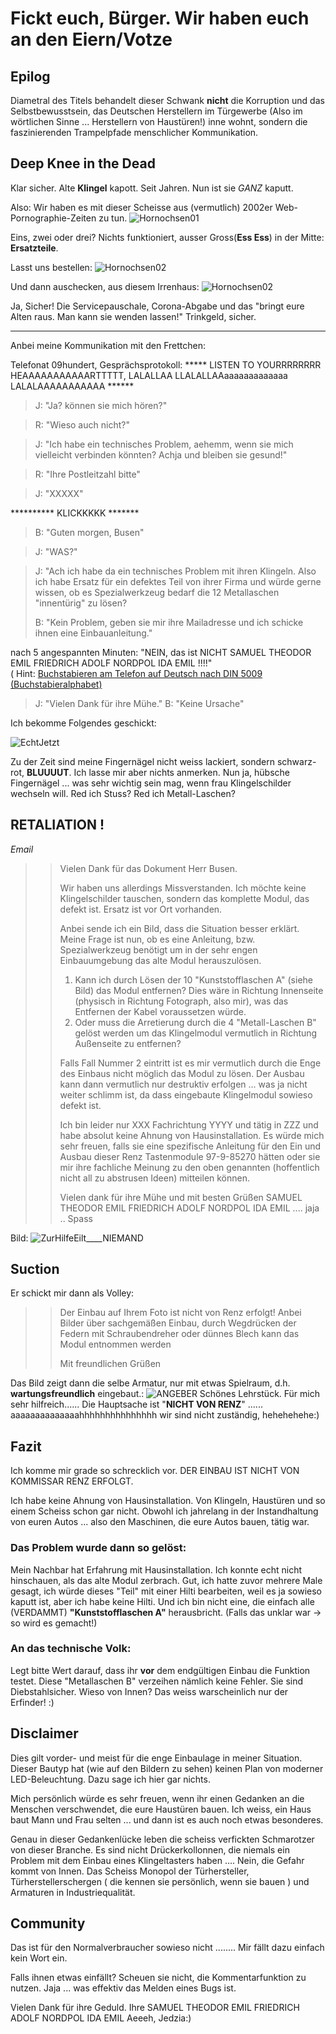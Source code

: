 # Fickt euch, Bürger. Wir haben euch an den Eiern/Votze #

## Epilog ##
Diametral des Titels behandelt dieser Schwank **nicht** die Korruption und das Selbstbewusstsein, 
das Deutschen Herstellern im Türgewerbe (Also im wörtlichen Sinne ... Herstellern von Haustüren!)
inne wohnt, sondern die faszinierenden Trampelpfade menschlicher Kommunikation.


## Deep Knee in the Dead ##
Klar sicher. Alte **Klingel** kapott. Seit Jahren. Nun ist sie *GANZ* kaputt.

Also: Wir haben es mit dieser Scheisse aus (vermutlich) 2002er Web-Pornographie-Zeiten zu tun.
![Hornochsen01](Screenshot_2021-03-26RENZShopsystem01.png) 

Eins, zwei oder drei? Nichts funktioniert, ausser Gross(**Ess Ess**) in der Mitte: **Ersatzteile**.

Lasst uns bestellen:
![Hornochsen02](Screenshot_2021-03-26RENZShopsystem02.png) 

Und dann auschecken, aus diesem Irrenhaus:
![Hornochsen02](Screenshot_2021-03-26RENZShopsystem03.png)

Ja, Sicher! Die Servicepauschale, Corona-Abgabe und das "bringt eure Alten raus. Man kann sie wenden lassen!" Trinkgeld, sicher.

--------------------------------------------------------------------------------------------------------

Anbei meine Kommunikation mit den Frettchen:

Telefonat 09hundert, Gesprächsprotokoll:
***** LISTEN TO YOURRRRRRRR HEAAAAAAAAAAARTTTTT, LALALLAA LLALALLAAaaaaaaaaaaaaa LALALAAAAAAAAAAA ******
> J: "Ja? können sie mich hören?"

> R: "Wieso auch nicht?"

> J: "Ich habe ein technisches Problem, aehemm, wenn sie mich vielleicht verbinden könnten? Achja und bleiben sie gesund!"

> R: "Ihre Postleitzahl bitte"

> J: "XXXXX"

********** KLICKKKKK *******

> B: "Guten morgen, Busen"

> J: "WAS?"

> J: "Ach ich habe da ein technisches Problem mit ihren Klingeln. Also ich habe Ersatz für ein defektes Teil von 
> ihrer Firma und würde gerne wissen, ob es Spezialwerkzeug bedarf die 12 Metallaschen "innentürig" zu lösen?
> 
> B: "Kein Problem, geben sie mir ihre Mailadresse und ich schicke ihnen eine Einbauanleitung."

nach 5 angespannten Minuten: "NEIN, das ist NICHT SAMUEL THEODOR EMIL FRIEDRICH ADOLF NORDPOL IDA EMIL !!!!"   
( Hint: [Buchstabieren am Telefon auf Deutsch nach DIN 5009 (Buchstabieralphabet)](https://www.spelltool.com/de/](https://www.spelltool.com/de/) )

> J: "Vielen Dank für ihre Mühe."
> B: "Keine Ursache"

Ich bekomme Folgendes geschickt:

![EchtJetzt](Reply-Im-Ernst01.png)

Zu der Zeit sind meine Fingernägel nicht weiss lackiert, sondern schwarz-rot, **BLUUUUT**. Ich lasse mir aber nichts anmerken. Nun ja, hübsche Fingernägel 
... was sehr wichtig sein mag, wenn frau Klingelschilder wechseln will. Red ich Stuss? Red ich Metall-Laschen?

## RETALIATION ! ##
*Email*

>> Vielen Dank für das Dokument Herr Busen.
>>
>> Wir haben uns allerdings Missverstanden. Ich möchte keine Klingelschilder tauschen, sondern das komplette Modul, 
>> das defekt ist. Ersatz ist vor Ort vorhanden.
>>
>> Anbei sende ich ein Bild, dass die Situation besser erklärt. Meine Frage ist nun, ob es eine Anleitung, bzw. 
>> Spezialwerkzeug benötigt um in der sehr engen Einbauumgebung das alte Modul herauszulösen.
>> 1) Kann ich durch Lösen der 10 "Kunststofflaschen A" (siehe Bild)  das Modul entfernen? Dies wäre in Richtung 
>> Innenseite (physisch in Richtung Fotograph, also mir), was das Entfernen der Kabel voraussetzen würde.
>> 2) Oder muss die Arretierung durch die 4 "Metall-Laschen B" gelöst werden um das Klingelmodul vermutlich in 
>> Richtung Außenseite zu entfernen?
>>
>> Falls Fall Nummer 2 eintritt ist es mir vermutlich durch die Enge des Einbaus nicht möglich das Modul zu lösen. Der Ausbau kann dann vermutlich nur destruktiv erfolgen ... was ja nicht weiter schlimm ist, da dass eingebaute Klingelmodul sowieso defekt ist.
>>
>> Ich bin leider nur XXX Fachrichtung YYYY und tätig in ZZZ und habe absolut keine Ahnung von Hausinstallation. Es würde mich sehr freuen, 
>> falls sie eine spezifische Anleitung für den Ein und Ausbau dieser Renz Tastenmodule 97-9-85270 hätten oder sie mir ihre fachliche Meinung 
>> zu den oben genannten (hoffentlich nicht all zu abstrusen Ideen) mitteilen können.
>>
>>
>> Vielen dank für ihre Mühe und mit besten Grüßen
>> SAMUEL THEODOR EMIL FRIEDRICH ADOLF NORDPOL IDA EMIL .... 
jaja .. Spass

Bild: 
![ZurHilfeEilt____NIEMAND](KlingelModul-97-9-85270-Defekt.jpg)


## Suction ##

Er schickt mir dann als Volley:

>> Der Einbau auf Ihrem Foto ist nicht von Renz erfolgt!
>> Anbei Bilder über sachgemäßen Einbau, durch Wegdrücken der Federn mit Schraubendreher oder dünnes Blech kann das Modul entnommen werden
>>
>>
>>
>> Mit freundlichen Grüßen

Das Bild zeigt dann die selbe Armatur, nur mit etwas Spielraum, d.h. **wartungsfreundlich** eingebaut.:
![ANGEBER](sh.jpg)
Schönes Lehrstück. Für mich sehr hilfreich......
Die Hauptsache ist "**NICHT VON RENZ**" ...... aaaaaaaaaaaaaahhhhhhhhhhhhhhh wir sind nicht zuständig, hehehehehe:)

## Fazit ##

Ich komme mir grade so schrecklich vor. DER EINBAU IST NICHT VON KOMMISSAR RENZ ERFOLGT.

Ich habe keine Ahnung von Hausinstallation. Von Klingeln, Haustüren und so einem Scheiss schon gar nicht. Obwohl ich jahrelang 
in der Instandhaltung von euren Autos ... also den Maschinen, die eure Autos bauen, tätig war.

### Das Problem wurde dann so gelöst: ###

Mein Nachbar hat Erfahrung mit Hausinstallation. Ich konnte echt nicht hinschauen, als das alte Modul zerbrach. Gut, ich hatte 
zuvor mehrere Male gesagt, ich würde dieses "Teil" mit einer Hilti bearbeiten, weil es ja sowieso kaputt ist, aber ich habe keine Hilti.
Und ich bin nicht eine, die einfach alle (VERDAMMT) **"Kunststofflaschen A"** herausbricht. (Falls das unklar war -> so wird es gemacht!)

### An das technische Volk: ###
Legt bitte Wert darauf, dass ihr **vor** dem endgültigen Einbau die Funktion testet. Diese "Metallaschen B" verzeihen nämlich keine Fehler. 
Sie sind Diebstahlsicher. Wieso von Innen? Das weiss warscheinlich nur der Erfinder! :)


## Disclaimer ##

Dies gilt vorder- und meist für die enge Einbaulage in meiner Situation. 
Dieser Bautyp hat (wie auf den Bildern zu sehen) keinen Plan von moderner LED-Beleuchtung. Dazu sage ich hier gar nichts.

Mich persönlich würde es sehr freuen, wenn ihr einen Gedanken an die Menschen verschwendet, die eure Haustüren bauen. Ich weiss,
ein Haus baut Mann und Frau selten ... und dann ist es auch noch etwas besonderes. 

Genau in dieser Gedankenlücke leben die scheiss verfickten Schmarotzer von dieser Branche. Es sind nicht Drückerkollonnen, 
die niemals ein Problem mit dem Einbau eines Klingeltasters haben .... Nein, die Gefahr kommt von Innen. Das Scheiss Monopol
der Türhersteller, Türherstellerschergen ( die kennen sie persönlich, wenn sie bauen ) und Armaturen in Industriequalität.

## Community ##
Das ist für den Normalverbraucher sowieso nicht ........ Mir fällt dazu einfach kein Wort ein.

Falls ihnen etwas einfällt? Scheuen sie nicht, die Kommentarfunktion zu nutzen. Jaja ... was effektiv das Melden eines Bugs ist.

Vielen Dank für ihre Geduld.
Ihre SAMUEL THEODOR EMIL FRIEDRICH ADOLF NORDPOL IDA EMIL
Aeeeh, Jedzia:)

 

